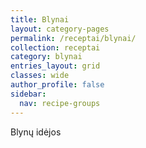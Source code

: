 ```yaml
---
title: Blynai
layout: category-pages
permalink: /receptai/blynai/
collection: receptai
category: blynai
entries_layout: grid
classes: wide
author_profile: false
sidebar:
  nav: recipe-groups
---
```


Blynų idėjos
